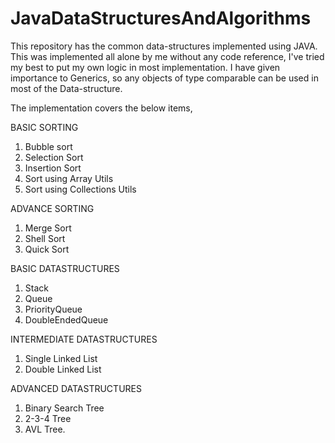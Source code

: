 # JavaDataStructuresAndAlgorithms


This repository has the common data-structures implemented using JAVA.
This was implemented all alone by me without any code reference, I've tried my best to put my own logic in most implementation.
I have given importance to Generics, so any objects of type comparable can be used in most of the Data-structure.


The implementation covers the below items,

BASIC SORTING
1) Bubble sort
2) Selection Sort
3) Insertion Sort
4) Sort using Array Utils
5) Sort using Collections Utils

ADVANCE SORTING
1) Merge Sort
2) Shell Sort
3) Quick Sort

BASIC DATASTRUCTURES
1) Stack
2) Queue
3) PriorityQueue
4) DoubleEndedQueue

INTERMEDIATE DATASTRUCTURES
1) Single Linked List
2) Double Linked List

ADVANCED DATASTRUCTURES
1) Binary Search Tree
2) 2-3-4 Tree
3) AVL Tree.


